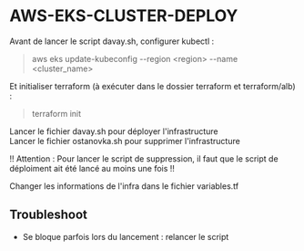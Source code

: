 # AWS-EKS-CLUSTER-DEPLOY
Avant de lancer le script davay.sh, configurer kubectl :  
> aws eks update-kubeconfig --region \<region\> --name \<cluster\_name\>  
  
Et initialiser terraform (à exécuter dans le dossier terraform et terraform/alb) :  
> terraform init  

  
Lancer le fichier davay.sh pour déployer l'infrastructure  
Lancer le fichier ostanovka.sh pour supprimer l'infrastructure  
  
!! Attention : Pour lancer le script de suppression, il faut que le script de déploiment ait été lancé au moins une fois !!  
  
Changer les informations de l'infra dans le fichier variables.tf  

## Troubleshoot
- Se bloque parfois lors du lancement : relancer le script

